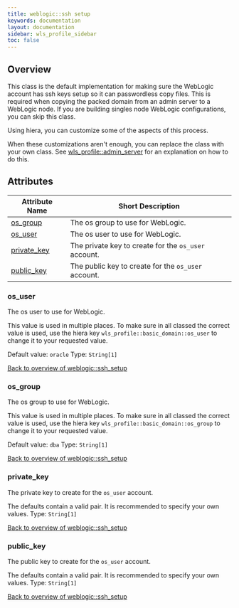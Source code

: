 ```yaml
---
title: weblogic::ssh setup
keywords: documentation
layout: documentation
sidebar: wls_profile_sidebar
toc: false
---
```

## Overview

This class is the default implementation for making sure the WebLogic account has ssh keys setup so it can passwordless copy files. This is required when copying the packed domain from an admin server to a WebLogic node. If you are building singles node WebLogic configurations, you can skip this class.

Using hiera, you can customize some of the aspects of this process.

When these customizations aren't enough, you can replace the class with your own class. See [wls_profile::admin_server](./admin_server.html) for an explanation on how to do this.




## Attributes



Attribute Name                                  | Short Description                                     |
----------------------------------------------- | ----------------------------------------------------- |
[os_group](#weblogic::ssh_setup_os_group)       | The os group to use for WebLogic.                     |
[os_user](#weblogic::ssh_setup_os_user)         | The os user to use for WebLogic.                      |
[private_key](#weblogic::ssh_setup_private_key) | The private key to create for the `os_user`  account. |
[public_key](#weblogic::ssh_setup_public_key)   | The public key to create for the `os_user`  account.  |




### os_user<a name='weblogic::ssh_setup_os_user'>

The os user to use for WebLogic.

This value is used in multiple places. To make sure in all classed the correct value is used, use the hiera key `wls_profile::basic_domain::os_user` to change it to your requested value.

Default value: `oracle`
Type: `String[1]`


[Back to overview of weblogic::ssh_setup](#attributes)

### os_group<a name='weblogic::ssh_setup_os_group'>

The os group to use for WebLogic.

This value is used in multiple places. To make sure in all classed the correct value is used, use the hiera key `wls_profile::basic_domain::os_group` to change it to your requested value.

Default value: `dba`
Type: `String[1]`


[Back to overview of weblogic::ssh_setup](#attributes)

### private_key<a name='weblogic::ssh_setup_private_key'>

The private key to create for the `os_user`  account.

The defaults contain a valid pair. It is recommended to specify your own values.
Type: `String[1]`


[Back to overview of weblogic::ssh_setup](#attributes)

### public_key<a name='weblogic::ssh_setup_public_key'>

The public key to create for the `os_user`  account.

The defaults contain a valid pair. It is recommended to specify your own values.
Type: `String[1]`


[Back to overview of weblogic::ssh_setup](#attributes)
